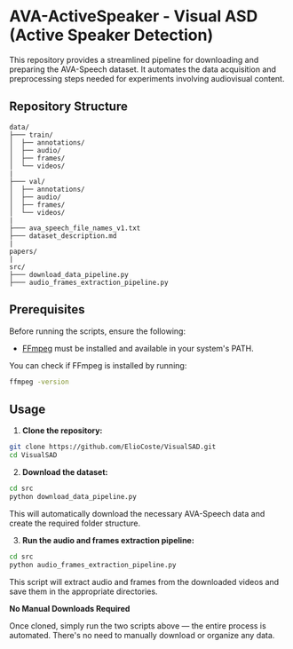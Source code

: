 # AVA-ActiveSpeaker - Visual ASD (Active Speaker Detection)

This repository provides a streamlined pipeline for downloading and preparing the AVA-Speech dataset.
It automates the data acquisition and preprocessing steps needed for experiments involving audiovisual content.

## Repository Structure

```plaintext
data/
├─── train/
│  ├── annotations/
│  ├── audio/
│  ├── frames/
│  └── videos/
|
├─── val/
│  ├── annotations/
│  ├── audio/
│  ├── frames/
│  └── videos/
|
├─── ava_speech_file_names_v1.txt
├─── dataset_description.md
|
papers/
|
src/
├─── download_data_pipeline.py
├─── audio_frames_extraction_pipeline.py
```


## Prerequisites

Before running the scripts, ensure the following:

- [FFmpeg](https://ffmpeg.org/) must be installed and available in your system's PATH.

You can check if FFmpeg is installed by running:

```bash
ffmpeg -version
```

## Usage

1. **Clone the repository:**

```bash
git clone https://github.com/ElioCoste/VisualSAD.git
cd VisualSAD
```
2. **Download the dataset:**

```bash
cd src
python download_data_pipeline.py
```
This will automatically download the necessary AVA-Speech data and create the required folder structure.

3. **Run the audio and frames extraction pipeline:**

```bash
cd src
python audio_frames_extraction_pipeline.py
```
This script will extract audio and frames from the downloaded videos and save them in the appropriate directories.

**No Manual Downloads Required**

Once cloned, simply run the two scripts above — the entire process is automated. There's no need to manually download or organize any data.
